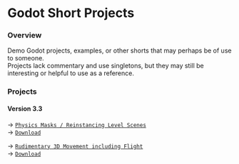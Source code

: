 # Godot Short Projects
### Overview
Demo Godot projects, examples, or other shorts that may perhaps be of use to someone.  
Projects lack commentary and use singletons, but they may still be interesting or helpful to use as a reference.
### Projects
#### Version 3.3
→ [`Physics Masks / Reinstancing Level Scenes`](https://github.com/Yuminous/Godot-Shorts/tree/main/3.3%20%E2%86%92%20Changing%20Level%20Scenes%20with%20Instancing)  
→ [`Download`](https://github.com/Yuminous/Godot-Shorts/raw/main/ZIP/3.3-ReinstancingLevelScenesPhysicsMasks.zip)

→ [`Rudimentary 3D Movement including Flight`](https://github.com/Yuminous/Godot-Shorts/tree/main/3.3%20%E2%86%92%20Rudimentary%203D%20Movement%20incl.%20Flight)  
→ [`Download`](https://github.com/Yuminous/Godot-Shorts/raw/main/ZIP/3.3-Rudimentary3DMovementFlight.zip)
